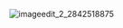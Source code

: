 ![imageedit_2_2842518875](https://github.com/user-attachments/assets/86a8dd75-313e-4135-8a8e-f1f9c740fced)
